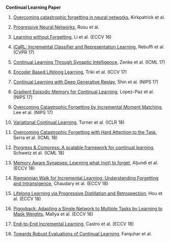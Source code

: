 **Continual Learning Paper**

1. [Overcoming catastrophic forgetting in neural networks](https://arxiv.org/pdf/1612.00796.pdf), Kirkpatrick et al.

2. [Progressive Neural Networks](https://arxiv.org/pdf/1606.04671.pdf), Rusu et al.

3. [Learning without Forgetting](https://arxiv.org/pdf/1606.09282.pdf), Li et al. (ECCV 16)

4. [iCaRL: Incremental Classifier and Representation Learning](https://arxiv.org/pdf/1611.07725.pdf), Rebuffi et al. (CVPR 17)

5. [Continual Learning Through Synaptic Intelligence](https://arxiv.org/pdf/1703.04200.pdf), Zenke et al. (ICML 17)

6. [Encoder Based Lifelong Learning](https://arxiv.org/pdf/1704.01920.pdf), Triki et al. (ICCV 17)

7. [Continual Learning with Deep Generative Replay](https://papers.nips.cc/paper/6892-continual-learning-with-deep-generative-replay.pdf), Shin et al. (NIPS 17)

8. [Gradient Episodic Memory for Continual Learning](https://arxiv.org/pdf/1706.08840.pdf),  Lopez-Paz et al. (NIPS 17)

9. [Overcoming Catastrophic Forgetting by Incremental Moment Matching](https://arxiv.org/pdf/1703.08475.pdf), Lee et al. (NIPS 17)

10. [Variational Continual Learning](https://arxiv.org/pdf/1710.10628.pdf), Turner et al. (ICLR 18)

11. [Overcoming Catastrophic Forgetting with Hard Attention to the Task](https://arxiv.org/pdf/1801.01423.pdf), Serra et al. (ICML 18)

12. [Progress & Compress: A scalable framework for continual learning](https://arxiv.org/pdf/1805.06370.pdf), Schwetz et al. (ICML 18)

13. [Memory Aware Synapses: Learning what (not) to forget](https://arxiv.org/pdf/1711.09601.pdf), Aljundi et al. (ECCV 18)

14. [Riemannian Walk for Incremental Learning: Understanding Forgetting and Intransigence](https://arxiv.org/pdf/1801.10112.pdf), Chaudary et al. (ECCV 18)

15. [Lifelong Learning via Progressive Distillation and Retrospection](http://openaccess.thecvf.com/content_ECCV_2018/papers/Saihui_Hou_Progressive_Lifelong_Learning_ECCV_2018_paper.pdf), Hou et al. (ECCV 18)

16. [Piggyback: Adapting a Single Network to Multiple Tasks by Learning to Mask Weights](http://openaccess.thecvf.com/content_ECCV_2018/papers/Arun_Mallya_Piggyback_Adapting_a_ECCV_2018_paper.pdf), Mallya et al. (ECCV 18)

17. [End-to-End Incremental Learning](http://openaccess.thecvf.com/content_ECCV_2018/papers/Francisco_M._Castro_End-to-End_Incremental_Learning_ECCV_2018_paper.pdf), Castro et al. (ECCV 18)

18. [Towards Robust Evaluations of Continual Learning](https://arxiv.org/pdf/1805.09733.pdf), Farquhar et al. 



